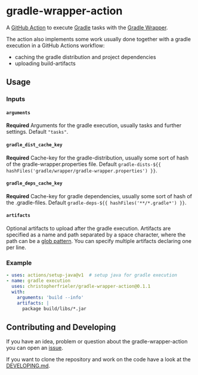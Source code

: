 # gradle-wrapper-action

A [GitHub Action](https://docs.github.com/en/actions) to execute [Gradle](https://gradle.org/) tasks with the [Gradle Wrapper](https://docs.gradle.org/current/userguide/gradle_wrapper.html).

The action also implements some work usually done together with a gradle execution in a GitHub Actions workflow:
- caching the gradle distribution and project dependencies
- uploading build-artifacts

## Usage

### Inputs

#### `arguments`

**Required** Arguments for the gradle execution, usually tasks and further settings. Default `"tasks"`.

#### `gradle_dist_cache_key`

**Required** Cache-key for the gradle-distribution, usually some sort of hash of the gradle-wrapper.properties file. Default `gradle-dists-${{ hashFiles('gradle/wrapper/gradle-wrapper.properties') }}`.

#### `gradle_deps_cache_key`

**Required** Cache-key for gradle dependencies, usually some sort of hash of the .gradle-files. Default `gradle-deps-${{ hashFiles('**/*.gradle*') }}`.

#### `artifacts`

Optional artifacts to upload after the gradle execution.
Artifacts are specified as a name and path separated by a space character, where the path can be a [glob pattern](https://github.com/actions/toolkit/tree/main/packages/glob#patterns).
You can specify multiple artifacts declaring one per line. 

### Example

```yaml
- uses: actions/setup-java@v1  # setup java for gradle execution
- name: gradle execution  
  uses: christopherfrieler/gradle-wrapper-action@0.1.1
  with:
    arguments: 'build --info'
    artifacts: |
      package build/libs/*.jar
```

## Contributing and Developing
If you have an idea, problem or question about the gradle-wrapper-action you can open an [issue](https://github.com/christopherfrieler/gradle-wrapper-action/issues).

If you want to clone the repository and work on the code have a look at the [DEVELOPING.md](https://github.com/christopherfrieler/gradle-wrapper-action/blob/master/DEVELOPING.md).
